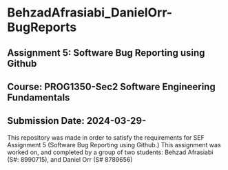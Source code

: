 # BehzadAfrasiabi_DanielOrr-BugReports

## Assignment 5: Software Bug Reporting using Github
## Course: PROG1350-Sec2 Software Engineering Fundamentals 
## Submission Date: 2024-03-29-

This repository was made in order to satisfy the requirements for SEF Assignment 5 (Software Bug Reporting using Github.)
This assignment was worked on, and completed by a group of two students: Behzad Afrasiabi (S#: 8990715), and Daniel Orr (S# 8789656) 
